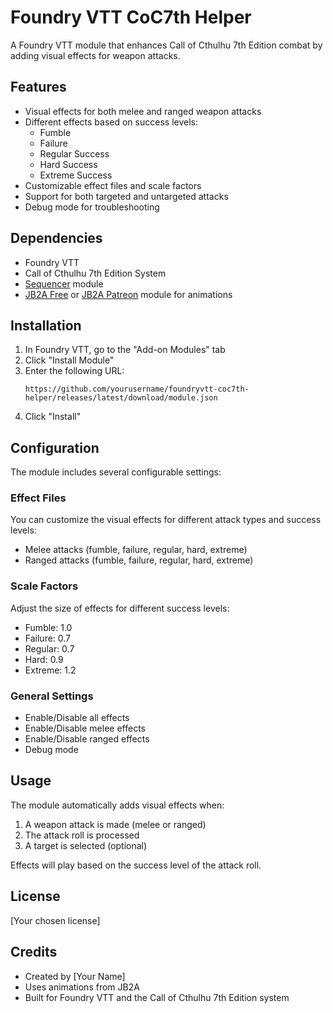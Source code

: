 # Foundry VTT CoC7th Helper

A Foundry VTT module that enhances Call of Cthulhu 7th Edition combat by adding visual effects for weapon attacks.

## Features

- Visual effects for both melee and ranged weapon attacks
- Different effects based on success levels:
  - Fumble
  - Failure
  - Regular Success
  - Hard Success
  - Extreme Success
- Customizable effect files and scale factors
- Support for both targeted and untargeted attacks
- Debug mode for troubleshooting

## Dependencies

- Foundry VTT
- Call of Cthulhu 7th Edition System
- [Sequencer](https://foundryvtt.com/packages/sequencer) module
- [JB2A Free](https://foundryvtt.com/packages/JB2A_DnD5e) or [JB2A Patreon](https://www.patreon.com/JB2A) module for animations

## Installation

1. In Foundry VTT, go to the "Add-on Modules" tab
2. Click "Install Module"
3. Enter the following URL:
   ```
   https://github.com/yourusername/foundryvtt-coc7th-helper/releases/latest/download/module.json
   ```
4. Click "Install"

## Configuration

The module includes several configurable settings:

### Effect Files
You can customize the visual effects for different attack types and success levels:
- Melee attacks (fumble, failure, regular, hard, extreme)
- Ranged attacks (fumble, failure, regular, hard, extreme)

### Scale Factors
Adjust the size of effects for different success levels:
- Fumble: 1.0
- Failure: 0.7
- Regular: 0.7
- Hard: 0.9
- Extreme: 1.2

### General Settings
- Enable/Disable all effects
- Enable/Disable melee effects
- Enable/Disable ranged effects
- Debug mode

## Usage

The module automatically adds visual effects when:
1. A weapon attack is made (melee or ranged)
2. The attack roll is processed
3. A target is selected (optional)

Effects will play based on the success level of the attack roll.

## License

[Your chosen license]

## Credits

- Created by [Your Name]
- Uses animations from JB2A
- Built for Foundry VTT and the Call of Cthulhu 7th Edition system

